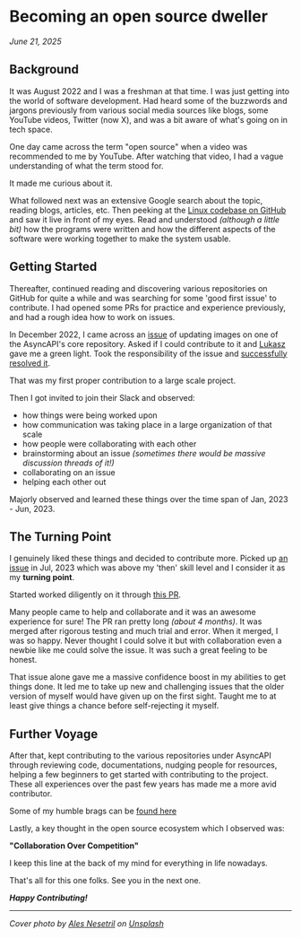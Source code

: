 # Becoming an open source dweller

_June 21, 2025_

## Background

It was August 2022 and I was a freshman at that time. I was just getting into the world of software development. Had heard some of the buzzwords and jargons previously from various social media sources like blogs, some YouTube videos, Twitter (now X), and was a bit aware of what's going on in tech space.

One day came across the term "open source" when a video was recommended to me by YouTube. After watching that video, I had a vague understanding of what the term stood for.

It made me curious about it.

What followed next was an extensive Google search about the topic, reading blogs, articles, etc. Then peeking at the [Linux codebase on GitHub](https://github.com/torvalds/linux) and saw it live in front of my eyes.
Read and understood _(although a little bit)_ how the programs were written and how the different aspects of the software were working together to make the system usable.

## Getting Started

Thereafter, continued reading and discovering various repositories on GitHub for quite a while and was searching for some 'good first issue' to contribute. I had opened some PRs for practice and experience previously, and had a rough idea how to work on issues.

In December 2022, I came across an [issue](https://github.com/asyncapi/spec/issues/883) of updating images on one of the AsyncAPI's core repository. Asked if I could contribute to it and [Lukasz](https://github.com/derberg/) gave me a green light. Took the responsibility of the issue and [successfully resolved it](https://github.com/asyncapi/spec/pull/886).

That was my first proper contribution to a large scale project.

Then I got invited to join their Slack and observed:

- how things were being worked upon
- how communication was taking place in a large organization of that scale
- how people were collaborating with each other
- brainstorming about an issue _(sometimes there would be massive discussion threads of it!)_
- collaborating on an issue
- helping each other out

Majorly observed and learned these things over the time span of Jan, 2023 - Jun, 2023.

## The Turning Point

I genuinely liked these things and decided to contribute more. Picked up [an issue](https://github.com/asyncapi/community/pull/805) in Jul, 2023 which was above my 'then' skill level and I consider it as my **turning point**.

Started worked diligently on it through [this PR](https://github.com/asyncapi/community/pull/805).

Many people came to help and collaborate and it was an awesome experience for sure!
The PR ran pretty long _(about 4 months)_. It was merged after rigorous testing and much trial and error. When it merged, I was so happy. Never thought I could solve it but with collaboration even a newbie like me could solve the issue. It was such a great feeling to be honest.

That issue alone gave me a massive confidence boost in my abilities to get things done. It led me to take up new and challenging issues that the older version of myself would have given up on the first sight. Taught me to at least give things a chance before self-rejecting it myself.

## Further Voyage

After that, kept contributing to the various repositories under AsyncAPI through reviewing code, documentations, nudging people for resources, helping a few beginners to get started with contributing to the project. These all experiences over the past few years has made me a more avid contributor.

Some of my humble brags can be [found here](https://github.com/AnimeshKumar923/)

Lastly, a key thought in the open source ecosystem which I observed was:

**"Collaboration Over Competition"**

I keep this line at the back of my mind for everything in life nowadays.

That's all for this one folks. See you in the next one.

**_Happy Contributing!_**

---

_Cover photo by [Ales Nesetril](https://unsplash.com/@alesnesetril?utm_content=creditCopyText&utm_medium=referral&utm_source=unsplash) on [Unsplash](https://unsplash.com/photos/gray-and-black-laptop-computer-on-surface-Im7lZjxeLhg?utm_content=creditCopyText&utm_medium=referral&utm_source=unsplash)_
